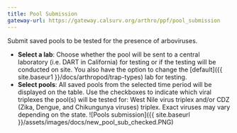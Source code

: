 ```yaml
---
title: Pool Submission
gateway-url: https://gateway.calsurv.org/arthro/ppf/pool_submission
---
```


Submit saved pools to be tested for the presence of arboviruses.

* **Select a lab**: Choose whether the pool will be sent to a central laboratory (i.e. DART in California) for testing or if the testing will be conducted on site. You also have the option to change the [default]({{ site.baseur1 }}/docs/arthropod/trap-types) lab for testing.
* **Select pools**: All saved pools from the selected time period will be displayed on the table. Use the checkboxes to indicate which viral triplexes the pool(s) will be tested for: West Nile virus triplex and/or CDZ (Zika, Dengue, and Chikungunya viruses) triplex. Exact viruses may vary depending on the state.
![Pools submission]({{ site.baseurl }}/assets/images/docs/new_pool_sub_checked.PNG)
